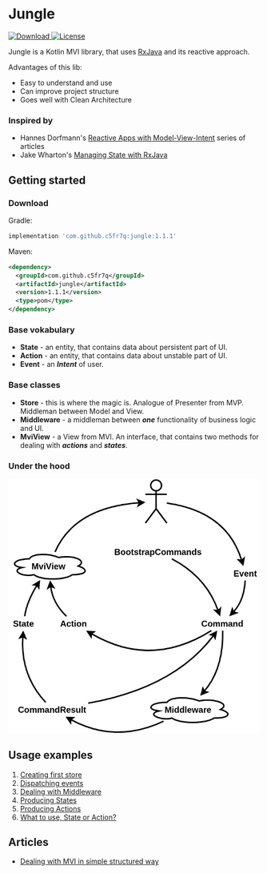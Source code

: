 # Jungle
[ ![Download](https://api.bintray.com/packages/c5fr7q/Jungle/jungle/images/download.svg) ](https://bintray.com/c5fr7q/Jungle/jungle/_latestVersion)
[![License](http://img.shields.io/:license-apache-brightgreen.svg)](http://www.apache.org/licenses/LICENSE-2.0.html)

Jungle is a Kotlin MVI library, that uses [RxJava](https://github.com/ReactiveX/RxJava) and its reactive approach.

Advantages of this lib:
* Easy to understand and use
* Can improve project structure
* Goes well with Clean Architecture

### Inspired by
* Hannes Dorfmann's [Reactive Apps with Model-View-Intent](http://hannesdorfmann.com/android/mosby3-mvi-1) series of articles
* Jake Wharton's [Managing State with RxJava](https://www.youtube.com/watch?v=0IKHxjkgop4)

## Getting started

### Download
Gradle:
```groovy
implementation 'com.github.c5fr7q:jungle:1.1.1'
```
Maven:
```xml
<dependency>
  <groupId>com.github.c5fr7q</groupId>
  <artifactId>jungle</artifactId>
  <version>1.1.1</version>
  <type>pom</type>
</dependency>
```

### Base vokabulary
* **State** - an entity, that contains data about persistent part of UI.
* **Action** - an entity, that contains data about unstable part of UI.
* **Event** - an ***Intent*** of user.

### Base classes
* **Store** - this is where the magic is. Analogue of Presenter from MVP. Middleman between Model and View.
* **Middleware** - a middleman between ***one*** functionality of business logic and UI.
* **MviView** - a View from MVI. An interface, that contains two methods for dealing with ***actions*** and ***states***.

### Under the hood
![alt text](Diagram.png)

## Usage examples
1. [Creating first store](https://github.com/C5FR7Q/Jungle/wiki/Creating-first-Store)
2. [Dispatching events](https://github.com/C5FR7Q/Jungle/wiki/Dispatching-events)
3. [Dealing with Middleware](https://github.com/C5FR7Q/Jungle/wiki/Dealing-with-Middleware)
4. [Producing States](https://github.com/C5FR7Q/Jungle/wiki/Producing-States)
5. [Producing Actions](https://github.com/C5FR7Q/Jungle/wiki/Producing-Actions)
6. [What to use, State or Action?](https://github.com/C5FR7Q/Jungle/wiki/What-to-use,-State-or-Action%3F)

## Articles
* [Dealing with MVI in simple structured way](https://medium.com/@qwe2rty1/dealing-with-mvi-in-simple-structured-way-febdd4b42d71)

